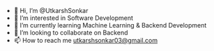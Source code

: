 - 👋 Hi, I’m @UtkarshSonkar
- 👀 I’m interested in Software Development
- 🌱 I’m currently learning Machine Learning & Backend Development
- 💞️ I’m looking to collaborate on Backend
- 📫 How to reach me utkarshsonkar03@gmail.com

<!---
UtkarshSonkar/UtkarshSonkar is a ✨ special ✨ repository because its `README.md` (this file) appears on your GitHub profile.
You can click the Preview link to take a look at your changes.
--->
